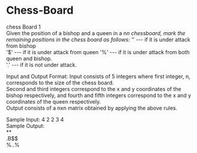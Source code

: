 # Chess-Board
chess Board 1      
Given the position of a bishop and a queen in a n*n chessboard, mark the remaining positions in the chess board as follows: 
'*' --- if it is under attack from bishop  
'$' --- if it is under attack from queen 
'%' --- if it is under attack from both queen and bishop.  
'.' --- if it is not under attack.              

Input and Output Format:  Input consists of 5 integers where first integer, n, corresponds to the size of the chess board.  
Second and third integers correspond to the x and y coordinates of the bishop respectively, and fourth and fifth integers correspond to the x and y coordinates of the queen respectively.     
Output consists of a nxn matrix obtained by applying the above rules.     

Sample Input:  4  2  2  3  4     
Sample Output:     
*$*$  
.B$$  
%$%Q  
..$%
